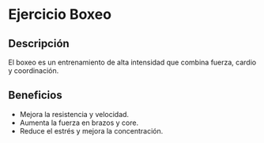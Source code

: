 # Ejercicio Boxeo
## Descripción
El boxeo es un entrenamiento de alta intensidad que combina fuerza, cardio y coordinación.
## Beneficios
- Mejora la resistencia y velocidad.
- Aumenta la fuerza en brazos y core.
- Reduce el estrés y mejora la concentración.